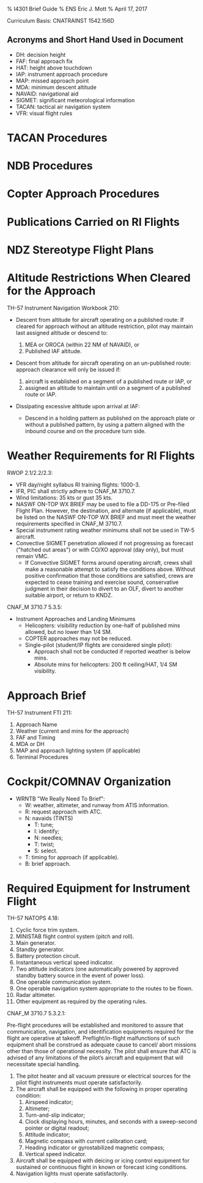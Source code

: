 % I4301 Brief Guide
% ENS Eric J. Mott
% April 17, 2017

Curriculum Basis: CNATRAINST 1542.156D

Acronyms and Short Hand Used in Document
----------------------------------------

- DH: decision height
- FAF: final approach fix
- HAT: height above touchdown
- IAP: instrument approach procedure
- MAP: missed approach point
- MDA: minimum descent altitude
- NAVAID: navigational aid
- SIGMET: significant meteorological information
- TACAN: tactical air navigation system
- VFR: visual flight rules

TACAN Procedures
================

NDB Procedures
==============

Copter Approach Procedures
==========================

Publications Carried on RI Flights
==================================

NDZ Stereotype Flight Plans
===========================

Altitude Restrictions When Cleared for the Approach
===================================================

TH-57 Instrument Navigation Workbook 210:

- Descent from altitude for aircraft operating on a published route: If cleared
  for approach without an altitude restriction, pilot may maintain last assigned
  altitude or descend to:
  1. MEA or OROCA (within 22 NM of NAVAID), or
  2. Published IAF altitude.

- Descent from altitude for aircraft operating on an un-published route:
  approach clearance will only be issued if:
  1. aircraft is established on a segment of a published route or IAP, or
  2. assigned an altitude to maintain until on a segment of a published route or
     IAP.

- Dissipating excessive altitude upon arrival at IAF:
  - Descend in a holding pattern as published on the approach plate or without a
    published pattern, by using a pattern aligned with the inbound course and on
    the procedure turn side.

Weather Requirements for RI Flights
===================================

RWOP 2.1/2.2/2.3:

- VFR day/night syllabus RI training flights: 1000-3.
- IFR, PIC shall strictly adhere to CNAF_M 3710.7.
- Wind limitations: 35 kts or gust 35 kts.
- NASWF ON-TOP WX BRIEF may be used to file a DD-175 or Pre-filed Flight Plan.
  However, the destination, and alternate (if applicable), must be listed on the
  NASWF ON-TOP WX BRIEF and must meet the weather requirements specified in
  CNAF_M 3710.7.
- Special instrument rating weather minimums shall not be used in TW-5 aircraft.
- Convective SIGMET penetration allowed if not progressing as forecast ("hatched
  out areas") or with CO/XO approval (day only), but must remain VMC.
  - If Convective SIGMET forms around operating aircraft, crews shall make a
    reasonable attempt to satisfy the conditions above. Without positive
    confirmation that those conditions are satisfied, crews are expected to
    cease training and exercise sound, conservative judgment in their decision
    to divert to an OLF, divert to another suitable airport, or return to KNDZ.

CNAF_M 3710.7 5.3.5:

- Instrument Approaches and Landing Minimums
  - Helicopters: visibility reduction by one-half of published mins allowed, but
    no lower than 1/4 SM.
  - COPTER approaches may not be reduced.
  - Single-pilot (student/IP flights are considered single pilot):
    - Approach shall not be conducted if reported weather is below mins.
    - Absolute mins for helicopters: 200 ft ceiling/HAT, 1/4 SM visibility.

Approach Brief
==============

TH-57 Instrument FTI 211:

1. Approach Name
2. Weather (current and mins for the approach)
3. FAF and Timing
4. MDA or DH
5. MAP and approach lighting system (if applicable)
6. Terminal Procedures

Cockpit/COMNAV Organization
===========================

- WRNTB "We Really Need To Brief":
  - W: weather, altimeter, and runway from ATIS information.
  - R: request approach with ATC.
  - N: navaids (TINTS)
    - T: tune;
    - I: identify;
    - N: needles;
    - T: twist;
    - S: select.
  - T: timing for approach (if applicable).
  - B: brief approach.

Required Equipment for Instrument Flight
========================================

TH-57 NATOPS 4.18:

1. Cyclic force trim system.
2. MINISTAB flight control system (pitch and roll).
3. Main generator.
4. Standby generator.
5. Battery protection circuit.
6. Instantaneous vertical speed indicator.
7. Two attitude indicators (one automatically powered by approved standby
   battery source in the event of power loss).
8. One operable communication system.
9. One operable navigation system appropriate to the routes to be flown.
10. Radar altimeter.
11. Other equipment as required by the operating rules.


CNAF_M 3710.7 5.3.2.1:

Pre-flight procedures will be established and monitored to assure that
communication, navigation, and identification equipments required for the flight
are operative at takeoff. Preflight/in-flight malfunctions of such equipment
shall be construed as adequate cause to cancel/ abort missions other than those
of operational necessity. The pilot shall ensure that ATC is advised of any
limitations of the pilot’s aircraft and equipment that will necessitate special
handling.

1. The pitot heater and all vacuum pressure or electrical sources for the pilot
   flight instruments must operate satisfactorily.
2. The aircraft shall be equipped with the following in proper operating
   condition:
    1. Airspeed indicator;
    2. Altimeter;
    3. Turn-and-slip indicator;
    4. Clock displaying hours, minutes, and seconds with a sweep-second pointer
       or digital readout;
    5. Attitude indicator;
    6. Magnetic compass with current calibration card;
    7. Heading indicator or gyrostabilized magnetic compass;
    8. Vertical speed indicator.
3. Aircraft shall be equipped with deicing or icing control equipment for
   sustained or continuous flight in known or forecast icing conditions.
4. Navigation lights must operate satisfactorily.
